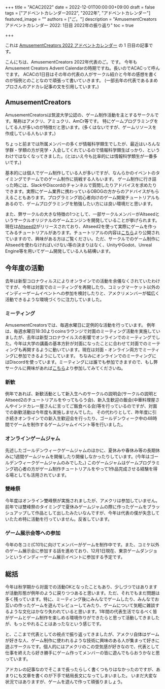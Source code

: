 +++
title =  "ACAC2022"
date = 2022-12-01T00:00:00+09:00
draft = false
tags = ["アドベントカレンダー2022", "2022年", "アドベントカレンダー"]
featured_image = ""
authors = ["ご。"]
description = "AmusementCreators アドベントカレンダー 2022: 1日目 2022年の振り返り"
toc = true

+++

これは [AmusementCreators 2022 アドベントカレンダー](https://adventar.org/calendars/7620) の 1 日目の記事です。

こんにちは、AmusementCreators 2022年代表のご。です。
今年もAmusement Creators Advent Calendarの時期ですね。長いのでACACって呼んでます。
ACACの1日目はその年の代表の人がサークル紹介と今年の感想を書くのが恒例とのことなので頑張って書いていきます。
(一部去年の代表であるまめプロさんのアドカレ記事の文を引用しています。)

## AmusementCreators

AmusementCreatorsは筑波大学公認の、ゲーム制作活動を主とするサークルです。略称はアメクリ、アミュクリ、AmCr等です。
特にゲームプログラミングをしてる人が多いのが特徴だと思います。(多くはないですが、ゲームリソースを作成している人もいます。)

ちょっと前までは所属メンバーの多くが情報科学類生でしたが、最近はいろんな学群・学類の方が見学・入会してくれているので情報科学類生ばっかり、というわけではなくなってきました。(とはいえ今も比率的には情報科学類生が一番多いです。)

基本的には個人でゲーム制作している人が多いですが、なんらかのイベントのタイミングでチームでのゲーム制作に挑戦する人もいます。
ゲーム制作に行き詰った時には、SlackやDiscordのチャンネルで質問したりアドバイスを求めたりできます。実際にゲーム業界に携わっているOBOGの方からのアドバイスがもらえることもあります。プログラミング初心者向けのゲーム開発チュートリアルもあるので、ゲームプログラミングを勉強したい方には良い環境だと思います。

また、弊サークルの大きな特徴の1つとして、一部サークルメンバーがAltseedというサークルオリジナルのゲームエンジンを開発していることが挙げられます。現在は[Altseed2](http://altseed.github.io/index.html)がリリースされており、Altseed2を使って実際にゲームを作ってみるチュートリアルがあります。チュートリアルの内容は[こちら](http://altseed.github.io/Tutorials/index.html)より公開されていますので、興味がある方はご覧ください。ただ、サークルでのゲーム制作にAltseedを使わなければいけない等の決まりはなく、UnityやGodot、Unreal Engine等を用いてゲーム開発している人も結構います。

## 今年度の活動

去年は新型コロナウィルスによりオンラインでの活動を余儀なくされていたわけですが、今年は対面でのミーティングを再開したり、コミックマーケット以外のインディーゲームイベントへの参加を検討したりと、アメクリメンバーが幅広く活動できるような環境づくりに注力していました。

### ミーティング

AmusementCreatorsでは、毎週水曜日に定例的な活動を行っています。 
例年は、毎週水曜日18:30よりcoinsラウンジで対面のミーティング活動を実施していましたが、去年は新型コロナウイルスの影響でオンラインでのミーティングでした。今年は大学の講義の基本方針が対面になったことに合わせて対面でのミーティングも再開するように動いています。現在は対面・オンライン両方でミーティングに参加できるようにしています。
ちなみにオンラインでのミーティングにはDiscordを使っています。ミーティングには誰でも参加できますので、もし弊サークルに興味があれば[こちら](https://discord.com/invite/ZqeEKMs8FC)より参加してみてくださいね。

### 新歓

例年であれば、新歓活動として新入生へのサークルの説明会(サークルの説明とAltseed2のチュートリアルをやってもらう会)、新入生歓迎の飯会(中華料理屋さんやインドカレー屋さんに言ってご飯食べる会)等を行っているのですが、対面での新歓活動は今年度も実施しませんでした。
その代わりとして、昨年度に引き続きオンラインでの新入生歓迎会を行ったり、ゴールデンウィーク中の48時間でゲームを制作するゲームジャムイベント等を行いました。

### オンラインゲームジャム

先述したゴールデンウィークゲームジャムのほかに、夏休みや春休み等の長期休みに1週間ゲームジャムを開催したり開催しなかったりしています。(今年はゴールデンウィークゲームジャムのみでした。)
このゲームジャムはゲームプログラミング初心者の方がゲーム制作チュートリアルをやって1作品完成させる経験を得る場としても活用されています。

### 雙峰祭

今年度はオンライン雙峰祭が実施されましたが、アメクリは参加していません。前年では雙峰祭のタイミングで夏休みゲームジャムの際に作ったゲームをブラッシュアップして作品として出したみたいなんですが、今年は代表の僕が失念していたため特に活動を行っていません。反省しています。

### ゲーム展示会等への参加

今年の冬コミ(C101)に向けてメンバーがゲームを制作中です。また、コミケ以外のゲーム展示会に参加する話を進めており、12月1日現在、東京ゲームダンジョンというインディーゲーム展示イベントに参加する予定です。

## 総括

今年は秋学期から対面での活動OKとなったこともあり、少しづつではありますが活動形態が例年のように戻りつつあると思います。ただ、それでもまだ問題は多く残っています。特に、ミーティング後にみんなでゲームしたり、みんなでお互いの作ったゲームを遊んでレビューしてみたり、ゲームについて気軽に雑談するような文化はかなり失われていると思います。1年間の代表生活でなるべく皆がゲームとゲーム制作を楽しめる環境作りができたらと思って活動してきましたが、もっとやれることはあったなという感じです。

と、ここまで代表としての視点で振り返ってきましたが、アメクリ自体はゲームが好きな人、ゲーム制作に使われるような技術に興味のある人が集まって好きに遊ぶサークルです。個人的にはアメクリのこの空気感が好きなので、代表として仕事を終えたら好き勝手にゲーム作ってメンバーの皆に遊んでもらおうかなと思っています。

アドカレの記事なのでそこまで長ったらしく書くつもりはなかったのですが、あまりにも文章を書くのが下手で結局長文になってしまいました。
いまだ大変な状況ではありますが、ゲームを遊んで作って頑張りましょう。